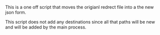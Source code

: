 This is a one off script that moves the
origianl redrect file into a the new json
form.

This script does not add any destinations
since all that paths will be new and will
be added by the main process.
